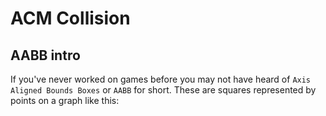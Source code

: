 # ACM Collision

## AABB intro
If you've never worked on games before you may not have heard of `Axis Aligned Bounds Boxes` or `AABB` for short. These are squares represented by points on a graph like this:
